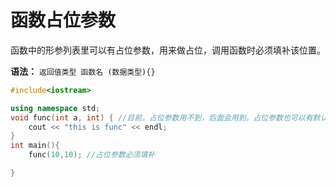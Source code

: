 # 函数占位参数

&#x20;函数中的形参列表里可以有占位参数，用来做占位，调用函数时必须填补该位置。

**语法：** `返回值类型 函数名 (数据类型){}`

```cpp
#include<iostream>

using namespace std;
void func(int a, int) { //目前，占位参数用不到，后面会用到。占位参数也可以有默认参数
	cout << "this is func" << endl;
}
int main(){
    func(10,10); //占位参数必须填补

}
```
